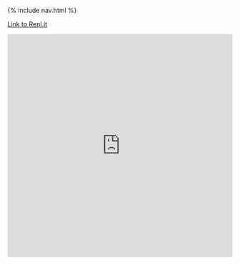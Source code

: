 {% include nav.html %}

[Link to Repl.it](https://replit.com/@aaditgupta21/csp-notes)

<iframe frameborder="0" width="100%" height="500px" src="https://replit.com/@aaditgupta21/csp-notes?embed=true"></iframe>
